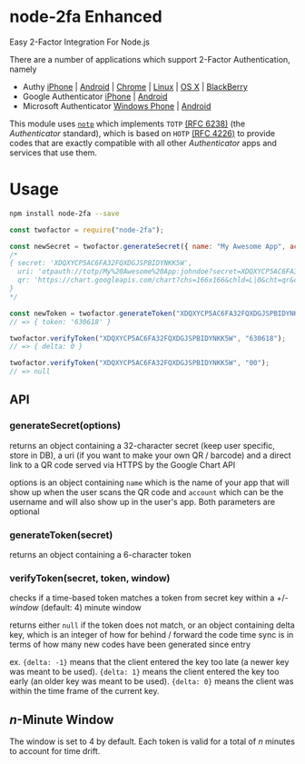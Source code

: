 # node-2fa Enhanced

Easy 2-Factor Integration For Node.js

There are a number of applications which support 2-Factor Authentication, namely

- Authy [iPhone](https://itunes.apple.com/us/app/authy/id494168017?mt=8) | [Android](https://play.google.com/store/apps/details?id=com.authy.authy&hl=en) | [Chrome](https://chrome.google.com/webstore/detail/authy/gaedmjdfmmahhbjefcbgaolhhanlaolb?hl=en) | [Linux](https://www.authy.com/personal/) | [OS X](https://www.authy.com/personal/) | [BlackBerry](https://appworld.blackberry.com/webstore/content/38831914/?countrycode=US&lang=en)
- Google Authenticator [iPhone](https://itunes.apple.com/us/app/google-authenticator/id388497605?mt=8) | [Android](https://play.google.com/store/apps/details?id=com.google.android.apps.authenticator2&hl=en)
- Microsoft Authenticator [Windows Phone](https://www.microsoft.com/en-us/store/apps/authenticator/9wzdncrfj3rj) | [Android](https://play.google.com/store/apps/details?id=com.microsoft.msa.authenticator)

This module uses [`notp`](https://github.com/guyht/notp) which implements `TOTP` [(RFC 6238)](https://www.ietf.org/rfc/rfc6238.txt)
(the _Authenticator_ standard), which is based on `HOTP` [(RFC 4226)](https://www.ietf.org/rfc/rfc4226.txt)
to provide codes that are exactly compatible with all other _Authenticator_ apps and services that use them.

Usage
=====

```bash
npm install node-2fa --save
```

```javascript
const twofactor = require("node-2fa");

const newSecret = twofactor.generateSecret({ name: "My Awesome App", account: "johndoe" });
/*
{ secret: 'XDQXYCP5AC6FA32FQXDGJSPBIDYNKK5W',
  uri: 'otpauth://totp/My%20Awesome%20App:johndoe?secret=XDQXYCP5AC6FA32FQXDGJSPBIDYNKK5W&issuer=My%20Awesome%20App',
  qr: 'https://chart.googleapis.com/chart?chs=166x166&chld=L|0&cht=qr&chl=otpauth://totp/My%20Awesome%20App:johndoe%3Fsecret=XDQXYCP5AC6FA32FQXDGJSPBIDYNKK5W%26issuer=My%20Awesome%20App'
}
*/

const newToken = twofactor.generateToken("XDQXYCP5AC6FA32FQXDGJSPBIDYNKK5W");
// => { token: '630618' }

twofactor.verifyToken("XDQXYCP5AC6FA32FQXDGJSPBIDYNKK5W", "630618");
// => { delta: 0 }

twofactor.verifyToken("XDQXYCP5AC6FA32FQXDGJSPBIDYNKK5W", "00");
// => null
```

## API

### generateSecret(options)

returns an object containing a 32-character secret (keep user specific, store in DB), a uri (if you want to make your own QR / barcode) and a direct link to a QR code served via HTTPS by the Google Chart API

options is an object containing `name` which is the name of your app that will show up when the user scans the QR code and `account` which can be the username and will also show up in the user's app. Both parameters are optional

### generateToken(secret)

returns an object containing a 6-character token

### verifyToken(secret, token, window)

checks if a time-based token matches a token from secret key within a +/- _window_ (default: 4) minute window

returns either `null` if the token does not match, or an object containing delta key, which is an integer of how for behind / forward the code time sync is in terms of how many new codes have been generated since entry

ex.
`{delta: -1}` means that the client entered the key too late (a newer key was meant to be used).
`{delta: 1}` means the client entered the key too early (an older key was meant to be used).
`{delta: 0}` means the client was within the time frame of the current key.

## _n_-Minute Window

The window is set to 4 by default. Each token is valid for a total of _n_ minutes to account for time drift.
